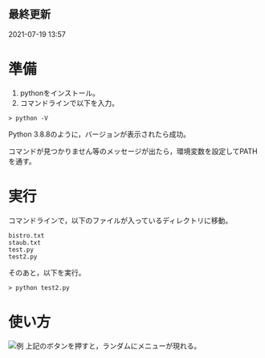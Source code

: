 ## 最終更新
2021-07-19 13:57

# 準備

1. pythonをインストール。
2. コマンドラインで以下を入力。
```
> python -V  
```
Python 3.8.8のように，バージョンが表示されたら成功。

コマンドが見つかりません等のメッセージが出たら，環境変数を設定してPATHを通す。

# 実行
コマンドラインで，以下のファイルが入っているディレクトリに移動。
```
bistro.txt
staub.txt
test.py
test2.py
```
そのあと，以下を実行。
```
> python test2.py
```

# 使い方
![例](https://github.com/ssssmiyassss/ryourigime/example.jpg)
上記のボタンを押すと，ランダムにメニューが現れる。